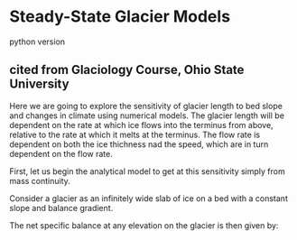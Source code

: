 Steady-State Glacier Models
===
python version
  
cited from Glaciology Course, Ohio State University
---
Here we are going to explore the sensitivity of glacier length to bed slope and changes in climate using numerical models. The glacier length will be dependent on the rate at which ice flows into the terminus from above, relative to the rate at which it melts at the terminus. The flow rate is dependent on both the ice thichness nad the speed, which are in turn dependent on the flow rate.

First, let us begin the analytical model to get at this sensitivity simply from mass continuity.

Consider a glacier as an infinitely wide slab of ice on a bed with a constant slope and balance gradient.

The net specific balance at any elevation on the glacier is then given by:


